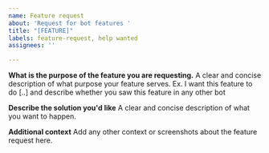 ```yaml
---
name: Feature request
about: 'Request for bot features '
title: "[FEATURE]"
labels: feature-request, help wanted
assignees: ''

---
```


**What is the purpose of the feature you are requesting.**
A clear and concise description of what purpose your feature serves. Ex. I want this feature to do [..] and describe whether you saw this feature in any other bot 

**Describe the solution you'd like**
A clear and concise description of what you want to happen.

**Additional context**
Add any other context or screenshots about the feature request here.
